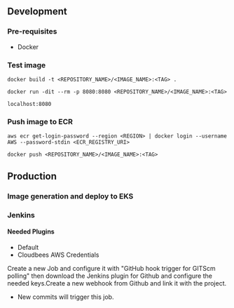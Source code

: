 ## Development

### Pre-requisites

* Docker

### Test image

`docker build -t <REPOSITORY_NAME>/<IMAGE_NAME>:<TAG> .`

`docker run -dit --rm -p 8080:8080 <REPOSITORY_NAME>/<IMAGE_NAME>:<TAG>`

`localhost:8080`

### Push image to ECR

`aws ecr get-login-password --region <REGION> | docker login --username AWS --password-stdin <ECR_REGISTRY_URI>`

`docker push <REPOSITORY_NAME>/<IMAGE_NAME>:<TAG>`

## Production

### Image generation and deploy to EKS

### Jenkins

#### Needed Plugins

* Default
* Cloudbees AWS Credentials

Create a new Job and configure it with "GitHub hook trigger for GITScm polling" then download the Jenkins plugin for Github and configure the needed keys.Create a new webhook from Github and link it with the project.

* New commits will trigger this job.
